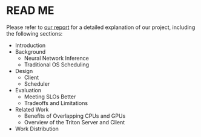 # READ ME

Please refer to [our report](./Report.pdf) for a detailed explanation of our project, including the following sections:

- Introduction
- Background
    - Neural Network Inference
    - Traditional OS Scheduling
- Design
    - Client
    - Scheduler
- Evaluation
    - Meeting SLOs Better
    - Tradeoffs and Limitations
- Related Work
    - Benefits of Overlapping CPUs and GPUs
    - Overview of the Triton Server and Client
- Work Distribution